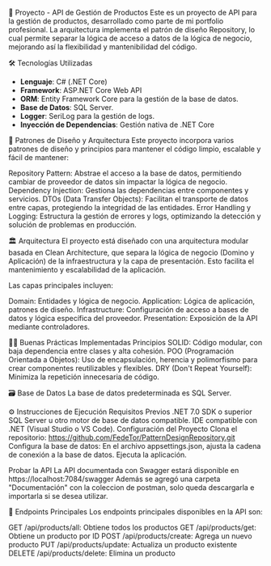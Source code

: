 📂 Proyecto - API de Gestión de Productos
Este es un proyecto de API para la gestión de productos, desarrollado como parte de mi portfolio profesional. La arquitectura implementa el patrón de diseño Repository, lo cual permite 
separar la lógica de acceso a datos de la lógica de negocio, mejorando así la flexibilidad y mantenibilidad del código.

🛠️ Tecnologías Utilizadas
- **Lenguaje**: C# (.NET Core)
- **Framework**: ASP.NET Core Web API
- **ORM**: Entity Framework Core para la gestión de la base de datos.
- **Base de Datos**: SQL Server.
- **Logger**: SeriLog para la gestión de logs.
- **Inyección de Dependencias**: Gestión nativa de .NET Core

🎨 Patrones de Diseño y Arquitectura
Este proyecto incorpora varios patrones de diseño y principios para mantener el código limpio, escalable y fácil de mantener:

Repository Pattern: Abstrae el acceso a la base de datos, permitiendo cambiar de proveedor de datos sin impactar la lógica de negocio.
Dependency Injection: Gestiona las dependencias entre componentes y servicios.
DTOs (Data Transfer Objects): Facilitan el transporte de datos entre capas, protegiendo la integridad de las entidades.
Error Handling y Logging: Estructura la gestión de errores y logs, optimizando la detección y solución de problemas en producción.

🏛️ Arquitectura
El proyecto está diseñado con una arquitectura modular basada en Clean Architecture, que separa la lógica de negocio (Domino y Aplicación) de la infraestructura y la capa de presentación. 
Esto facilita el mantenimiento y escalabilidad de la aplicación.

Las capas principales incluyen:

Domain: Entidades y lógica de negocio.
Application: Lógica de aplicación, patrones de diseño.
Infrastructure: Configuración de acceso a bases de datos y lógica específica del proveedor.
Presentation: Exposición de la API mediante controladores.

👨‍🏫 Buenas Prácticas Implementadas
Principios SOLID: Código modular, con baja dependencia entre clases y alta cohesión.
POO (Programación Orientada a Objetos): Uso de encapsulación, herencia y polimorfismo para crear componentes reutilizables y flexibles.
DRY (Don't Repeat Yourself): Minimiza la repetición innecesaria de código.

🗃️ Base de Datos
La base de datos predeterminada es SQL Server.

⚙️ Instrucciones de Ejecución
Requisitos Previos
.NET 7.0 SDK o superior
SQL Server u otro motor de base de datos compatible.
IDE compatible con .NET (Visual Studio o VS Code).
Configuración del Proyecto
Clona el repositorio: https://github.com/FedeTor/PatternDesignRepository.git
Configura la base de datos: En el archivo appsettings.json, ajusta la cadena de conexión a la base de datos.
Ejecuta la aplicación.

Probar la API
La API documentada con Swagger estará disponible en https://localhost:7084/swagger
Además se agregó una carpeta "Documentación" con la coleccion de postman, solo queda descargarla e importarla si se desea utilizar.

📜 Endpoints Principales
Los endpoints principales disponibles en la API son:

GET /api/products/all: Obtiene todos los productos
GET /api/products/get: Obtiene un producto por ID
POST /api/products/create: Agrega un nuevo producto
PUT /api/products/update: Actualiza un producto existente
DELETE /api/products/delete: Elimina un producto
